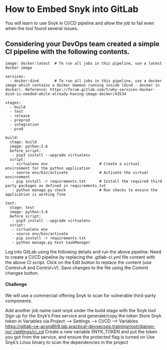 # How to Embed Snyk into GitLab
You will learn to use Snyk in CI/CD pipeline and allow the job to fail even when the tool found several issues.
## Considering your DevOps team created a simple CI pipeline with the following contents.
```
image: docker:latest  # To run all jobs in this pipeline, use a latest docker image

services:
  - docker:dind       # To run all jobs in this pipeline, use a docker image which contains a docker daemon running inside (dind - docker in docker). Reference: https://forum.gitlab.com/t/why-services-docker-dind-is-needed-while-already-having-image-docker/43534

stages:
  - build
  - test
  - release
  - preprod
  - integration
  - prod

build:
  stage: build
  image: python:3.6
  before_script:
   - pip3 install --upgrade virtualenv
  script:
   - virtualenv env                       # Create a virtual environment for the python application
   - source env/bin/activate              # Activate the virtual environment
   - pip install -r requirements.txt      # Install the required third party packages as defined in requirements.txt
   - python manage.py check               # Run checks to ensure the application is working fine

test:
  stage: test
  image: python:3.6
  before_script:
   - pip3 install --upgrade virtualenv
  script:
   - virtualenv env
   - source env/bin/activate
   - pip install -r requirements.txt
   - python manage.py test taskManager
```
Log into GitLab using the following details and run the above pipeline.
Need to create a CI/CD pipeline by replacing the .gitlab-ci.yml file content with the above CI script. Click on the Edit button to replace the content (use Control+A and Control+V).
Save changes to the file using the Commit changes button.

#### Challenge
We will use a commercial offering Snyk to scan for vulnerable third-party components.

Add another job name oast-snyk under the build stage with the Snyk tool
Sign up for the Snyk’s Free service and generate/copy the token
Store Snyk token in Variables via Project –> Settings –> CI/CD –> Variables https://gitlab-ce-acsrq8h9.lab.practical-devsecops.training/root/django-nv/-/settings/ci_cd
Create a new variable SNYK_TOKEN and put the token you got from the service, and ensure the protected flag is turned on
Use Snyk’s Linux binary to scan the dependencies in the project
